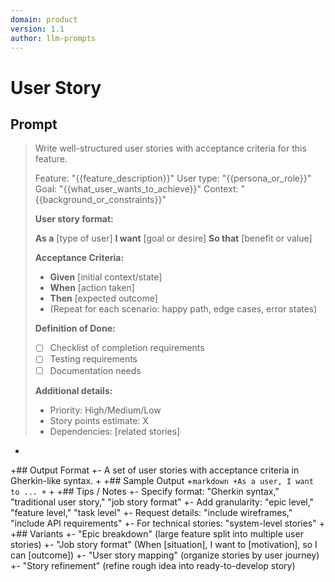 ```yaml
---
domain: product
version: 1.1
author: llm-prompts
---
```


# User Story

## Prompt
> Write well-structured user stories with acceptance criteria for this feature.
>
> Feature: "{{feature_description}}"
> User type: "{{persona_or_role}}"
> Goal: "{{what_user_wants_to_achieve}}"
> Context: "{{background_or_constraints}}"
>
> **User story format:**
>
> **As a** [type of user]
> **I want** [goal or desire]
> **So that** [benefit or value]
>
> **Acceptance Criteria:**
> - **Given** [initial context/state]
> - **When** [action taken]
> - **Then** [expected outcome]
> - (Repeat for each scenario: happy path, edge cases, error states)
>
> **Definition of Done:**
> - [ ] Checklist of completion requirements
> - [ ] Testing requirements
> - [ ] Documentation needs
>
> **Additional details:**
> - Priority: High/Medium/Low
> - Story points estimate: X
> - Dependencies: [related stories]
+
+## Output Format
+- A set of user stories with acceptance criteria in Gherkin-like syntax.
+
+## Sample Output
+```markdown
+As a user, I want to ...
+```
+
+## Tips / Notes
+- Specify format: "Gherkin syntax," "traditional user story," "job story format"
+- Add granularity: "epic level," "feature level," "task level"
+- Request details: "include wireframes," "include API requirements"
+- For technical stories: "system-level stories"
+
+## Variants
+- "Epic breakdown" (large feature split into multiple user stories)
+- "Job story format" (When [situation], I want to [motivation], so I can [outcome])
+- "User story mapping" (organize stories by user journey)
+- "Story refinement" (refine rough idea into ready-to-develop story)

